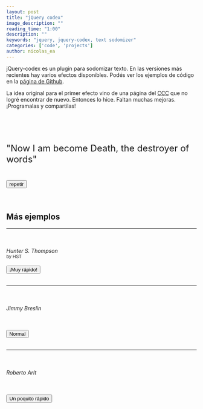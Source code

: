 ```yaml
---
layout: post
title: "jQuery codex"
image_description: ""
reading_time: "1:00"
description: ""
keywords: "jquery, jquery-codex, text sodomizer"
categories: ['code', 'projects']
author: nicolas_ea
---
```


jQuery-codex es un plugin para sodomizar texto. En las versiones más recientes
hay varios efectos disponibles. Podés ver los ejemplos de código en la
[página de Github](https://github.com/nicolas-ea/jquery-codex).

La idea original para el primer efecto vino de una página del [CCC](https://www.ccc.de/en/) que no logré
encontrar de nuevo. Entonces lo hice. Faltan muchas mejoras. ¡Programalas y compartilas!

<br><br><br>

<div class="text-center">

  <p class="codex" id="codex4" style="font-size:24px;">"Now I am become Death, the destroyer of words"</p>
  <br>
  <button id="do4">repetir</button>
  <br><br>
  <br>

  <h2>Más ejemplos</h2>
  <hr />
  <br>
  <h6 class="codex codex-cls" style="margin-bottom:0;">Hunter S. Thompson</h6>
  <small class="codex codex-cls">by HST</small>
  <br><br>
  <button id="do3">¡Muy rápido!</button>
  <br><br>
  <hr />

  <br>
  <h6 class="codex" id="codex">Jimmy Breslin</h6>
  <br>
  <button id="do1">Normal</button>
  <br><br>
  <hr />
  <br>
  <h6 class="codex" id="codex2">Roberto Arlt</h6>
  <br>
  <button id="do2">Un poquito rápido</button>



</div>
